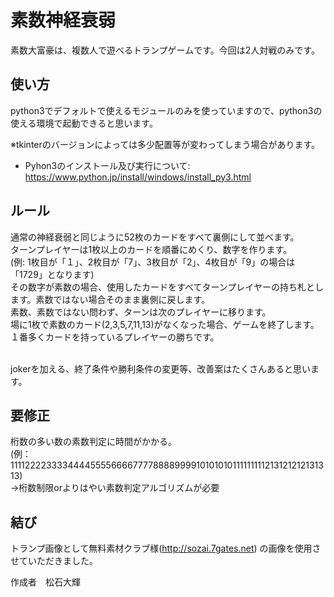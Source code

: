 # 素数神経衰弱

素数大富豪は、複数人で遊べるトランプゲームです。今回は2人対戦のみです。

## 使い方

python3でデフォルトで使えるモジュールのみを使っていますので、python3の使える環境で起動できると思います。<br>

  ※tkinterのバージョンによっては多少配置等が変わってしまう場合があります。<br>
- Pyhon3のインストール及び実行について: https://www.python.jp/install/windows/install_py3.html

## ルール

通常の神経衰弱と同じように52枚のカードをすべて裏側にして並べます。<br>
ターンプレイヤーは1枚以上のカードを順番にめくり、数字を作ります。<br>
  (例: 1枚目が「１」、2枚目が「7」、3枚目が「2」、4枚目が「9」の場合は「1729」となります)<br>
その数字が素数の場合、使用したカードをすべてターンプレイヤーの持ち札とします。素数ではない場合そのまま裏側に戻します。<br>
素数、素数ではない問わず、ターンは次のプレイヤーに移ります。<br>
場に1枚で素数のカード(2,3,5,7,11,13)がなくなった場合、ゲームを終了します。<br>
１番多くカードを持っているプレイヤーの勝ちです。<br><br>

jokerを加える、終了条件や勝利条件の変更等、改善案はたくさんあると思います。

## 要修正

桁数の多い数の素数判定に時間がかかる。<br>
(例：11112222333344445555666677778888999910101010111111111213121212131313)<br>
→桁数制限orよりはやい素数判定アルゴリズムが必要

## 結び

トランプ画像として無料素材クラブ様(http://sozai.7gates.net)
の画像を使用させていただきました。

作成者　松石大輝




